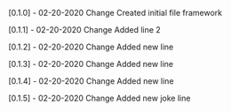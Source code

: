 [0.1.0] - 02-20-2020
Change
Created initial file framework

[0.1.1] - 02-20-2020
Change
Added line 2

[0.1.2] - 02-20-2020
Change
Added new line

[0.1.3] - 02-20-2020
Change
Added new line

[0.1.4] - 02-20-2020
Change
Added new line

[0.1.5] - 02-20-2020
Change
Added new joke line

